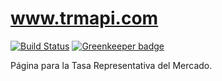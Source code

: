 # www.trmapi.com

[![Build Status](https://travis-ci.com/trmapi/trmapi.github.io.svg?branch=develop)](https://travis-ci.com/trmapi/trmapi.github.io)
[![Greenkeeper badge](https://badges.greenkeeper.io/trmapi/trmapi.github.io.svg)](https://greenkeeper.io/)

Página para la Tasa Representativa del Mercado.
